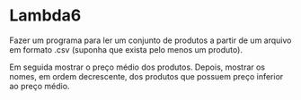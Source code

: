 # Lambda6

Fazer um programa para ler um conjunto de produtos a partir de um
arquivo em formato .csv (suponha que exista pelo menos um produto).

Em seguida mostrar o preço médio dos produtos. Depois, mostrar os
nomes, em ordem decrescente, dos produtos que possuem preço
inferior ao preço médio.
